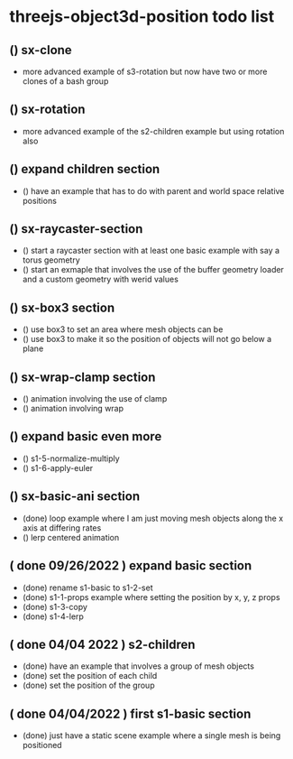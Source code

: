 # threejs-object3d-position todo list

## () sx-clone
* more advanced example of s3-rotation but now have two or more clones of a bash group

## () sx-rotation
* more advanced example of the s2-children example but using rotation also

## () expand children section
* () have an example that has to do with parent and world space relative positions

## () sx-raycaster-section
* () start a raycaster section with at least one basic example with say a torus geometry
* () start an exmaple that involves the use of the buffer geometry loader and a custom geometry with werid values

## () sx-box3 section
* () use box3 to set an area where mesh objects can be
* () use box3 to make it so the position of objects will not go below a plane

## () sx-wrap-clamp section
* () animation involving the use of clamp
* () animation involving wrap

## () expand basic even more
* () s1-5-normalize-multiply
* () s1-6-apply-euler

## () sx-basic-ani section
* (done) loop example where I am just moving mesh objects along the x axis at differing rates
* () lerp centered animation

## ( done 09/26/2022 ) expand basic section
* (done) rename s1-basic to s1-2-set
* (done) s1-1-props example where setting the position by x, y, z props
* (done) s1-3-copy
* (done) s1-4-lerp

## ( done 04/04 2022 ) s2-children
* (done) have an example that involves a group of mesh objects
* (done) set the position of each child
* (done) set the position of the group

## ( done 04/04/2022 ) first s1-basic section
* (done) just have a static scene example where a single mesh is being positioned
